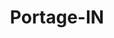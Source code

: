 ---
title: Portage-IN
slug: portage-in
f_state:
- cms/state/indiana.md
f_locations:
- cms/payday-loan/check-go-9785.md
- cms/payday-loan/check-into-cash-11832.md
- cms/payday-loan/check-into-cash-11877.md
- cms/payday-loan/check-into-cash-indiana-llc-13169.md
- cms/payday-loan/pawn-king-23489.md
updated-on: '2024-05-30T13:41:28.615Z'
created-on: '2024-05-30T13:41:28.615Z'
published-on: '2024-05-30T13:54:32.469Z'
f_city: Portage
layout: '[city].html'
tags: city
---